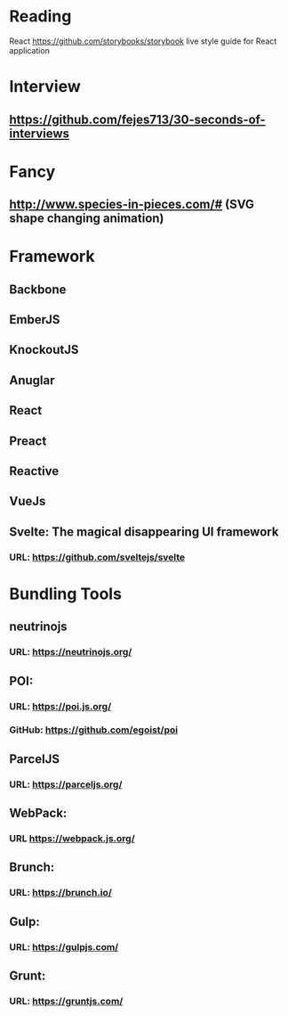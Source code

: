 # Reading

React
https://github.com/storybooks/storybook live style guide for React application 

# Interview
## https://github.com/fejes713/30-seconds-of-interviews


# Fancy
## http://www.species-in-pieces.com/# (SVG shape changing animation)

# Framework
## Backbone

## EmberJS

## KnockoutJS

## Anuglar 

## React

## Preact

## Reactive

## VueJs

## Svelte: The magical disappearing UI framework
### URL: https://github.com/sveltejs/svelte



# Bundling Tools

## neutrinojs
### URL: https://neutrinojs.org/

## POI: 
### URL: https://poi.js.org/
### GitHub: https://github.com/egoist/poi

## ParcelJS
### URL: https://parceljs.org/

## WebPack: 
### URL https://webpack.js.org/

## Brunch: 
### URL: https://brunch.io/

## Gulp:
### URL: https://gulpjs.com/

## Grunt: 
### URL: https://gruntjs.com/


